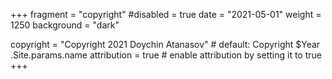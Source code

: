 +++
fragment = "copyright"
#disabled = true
date = "2021-05-01"
weight = 1250
background = "dark"

copyright = "Copyright 2021 Doychin Atanasov" # default: Copyright $Year .Site.params.name
attribution = true # enable attribution by setting it to true
+++
